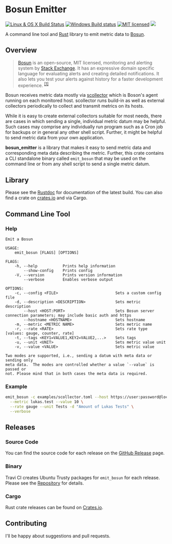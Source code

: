 # Bosun Emitter

[![Linux & OS X Build Status](https://img.shields.io/travis/lukaspustina/bosun_emitter.svg?label=Linux%20%26%20OS%20X%20Build%20Status)](https://travis-ci.org/lukaspustina/bosun_emitter) [![Windows Build status](https://img.shields.io/appveyor/ci/lukaspustina/bosun-emitter.svg?label=Windows%20Build%20Status)](https://ci.appveyor.com/project/lukaspustina/bosun-emitter/branch/master) [![MIT licensed](https://img.shields.io/badge/license-MIT-blue.svg?label=License)](./LICENSE) [![](http://meritbadge.herokuapp.com/bosun_emitter)](https://crates.io/crates/bosun_emitter)

A command line tool and [Rust](http://www.rust-lang.org) library to emit metric data to [Bosun](http://bosun.org).


## Overview

> [Bosun](http://bosun.org) is an open-source, MIT licensed, monitoring and alerting system by [Stack Exchange](http://stackexchange.com/). It has an expressive domain specific language for evaluating alerts and creating detailed notifications. It also lets you test your alerts against history for a faster development experience. <sup>[[1]](http://bosun.org)</sup>

Bosun receives metric data mostly via [scollector](http://bosun.org/scollector/) which is Boson's agent running on each monitored host. scollector runs build-in as well as external collectors periodically to collect and transmit metrics on its hosts.

While it is easy to create external collectors suitable for most needs, there are cases in which sending a single, individual metric datum may be helpful. Such cases may comprise any individually run program such as a Cron job for backups or in general any other shell script. Further, it might be helpful to send metric data from your own application.

**bosun_emitter** is a library that makes it easy to send metric data and corresponding meta data describing the metric. Further, this crate contains a CLI standalone binary called `emit_bosun` that may be used on the command line or from any shell script to send a single metric datum.


## Library

Please see the [Rustdoc](http://lukaspustina.github.io/bosun_emitter) for documentation of the latest build. You can also find a crate on [crates.io](https://crates.io) and via Cargo.


## Command Line Tool

### Help

```
Emit a Bosun

USAGE:
    emit_bosun [FLAGS] [OPTIONS]

FLAGS:
    -h, --help           Prints help information
        --show-config    Prints config
    -V, --version        Prints version information
        --verbose        Enables verbose output

OPTIONS:
    -c, --config <FILE>                         Sets a custom config file
    -d, --description <DESCRIPTION>             Sets metric description
        --host <HOST:PORT>                      Sets Bosun server connection parameters; may include basic auth and https
        --hostname <HOSTNAME>                   Sets hostname
    -m, --metric <METRIC NAME>                  Sets metric name
    -r, --rate <RATE>                           Sets rate type [values: gauge, counter, rate]
    -t, --tags <KEY1=VALUE1,KEY2=VALUE2,...>    Sets tags
    -u, --unit <UNIT>                           Sets metric value unit
    -v, --value <VALUE>                         Sets metric value

Two modes are supported, i.e., sending a datum with meta data or sending only
meta data.  The modes are controlled whether a value `--value` is passed or
not. Please mind that in both cases the meta data is required.
```

### Example

```bash
emit_bosun -c examples/scollector.toml --host https://user:password@localhost:8070 --tags 'key1=value1,key2=value2' \
  --metric lukas.test --value 10 \
  --rate gauge --unit Tests -d "Amount of Lukas Tests" \
  --verbose
```


## Releases

### Source Code

You can find the source code for each release on the [GitHub Release](https://github.com/lukaspustina/bosun_emitter/releases) page.

### Binary

Travi CI creates Ubuntu Trusty packages for `emit_bosun` for each release. Please see the [Repository](https://packagecloud.io/lukaspustina/opensource) for details.

### Cargo

Rust crate releases can be found on [Crates.io](https://crates.io/crates/bosun_emitter).


## Contributing

I'll be happy about suggestions and pull requests.

